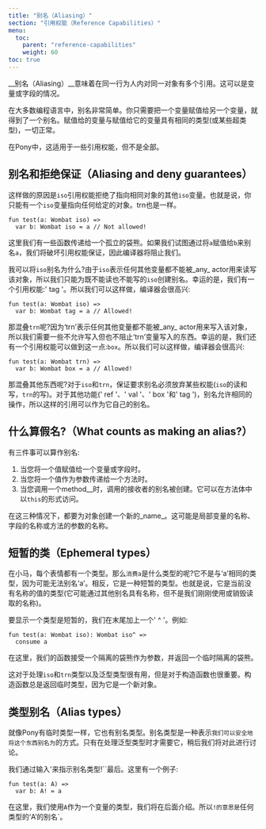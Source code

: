 ```yaml
---
title: "别名（Aliasing）"
section: "引用权能（Reference Capabilities）"
menu:
  toc:
    parent: "reference-capabilities"
    weight: 60
toc: true
---
```


<!-- __Aliasing__ means having more than one reference to the same object, within the same actor. This can be the case for a variable or a field. -->
__别名（Aliasing）__意味着在同一行为人内对同一对象有多个引用。这可以是变量或字段的情况。

<!-- In most programming languages, aliasing is pretty simple. You just assign some variable to another variable, and there you go, you have an alias. The variable you assign to has the same type (or some supertype) as what's being assigned to it, and everything is fine. -->
在大多数编程语言中，别名非常简单。你只需要把一个变量赋值给另一个变量，就得到了一个别名。赋值给的变量与赋值给它的变量具有相同的类型(或某些超类型)，一切正常。

<!-- In Pony, that works for some reference capabilities, but not all. -->
在Pony中，这适用于一些引用权能，但不是全部。

<!-- ## Aliasing and deny guarantees -->
## 别名和拒绝保证（Aliasing and deny guarantees）

<!-- The reason for this is that the `iso` reference capability denies other `iso` variables that point to the same object. That is, you can only have one `iso` variable pointing to any given object. The same goes for `trn`. -->
这样做的原因是`iso`引用权能拒绝了指向相同对象的其他`iso`变量。也就是说，你只能有一个`iso`变量指向任何给定的对象。trn也是一样。

```pony
fun test(a: Wombat iso) =>
  var b: Wombat iso = a // Not allowed!
```

<!-- Here we have some function that gets passed an isolated Wombat. If we try to alias `a` by assigning it to `b`, we'll be breaking reference capability guarantees so the compiler will stop us. -->
这里我们有一些函数传递给一个孤立的袋熊。如果我们试图通过将`a`赋值给`b`来别名`a`，我们将破坏引用权能保证，因此编译器将阻止我们。

<!-- __What can I alias an `iso` as?__ Since an `iso` says no other variable can be used by _any_ actor to read from or write to that object, we can only create aliases to an `iso` that can neither read nor write. Fortunately, we've got a reference capability that does exactly that: `tag`. So we can do this and the compiler will be happy: -->
我可以将`iso`别名为什么?由于`iso`表示任何其他变量都不能被_any_ actor用来读写该对象，所以我们只能为既不能读也不能写的`iso`创建别名。幸运的是，我们有一个引用权能:' tag '。所以我们可以这样做，编译器会很高兴:

```pony
fun test(a: Wombat iso) =>
  var b: Wombat tag = a // Allowed!
```

<!-- __What about aliasing `trn`?__ Since a `trn` says no other variable can be used by _any_ actor to write to that object, we need something that doesn't allow writing but also doesn't prevent our `trn` variable from writing. Fortunately, we've got a reference capability that does that too: `box`. So we can do this and the compiler will be happy: -->
那混叠`trn`呢?因为‘trn’表示任何其他变量都不能被_any_ actor用来写入该对象，所以我们需要一些不允许写入但也不阻止‘trn’变量写入的东西。幸运的是，我们还有一个引用权能可以做到这一点:`box`。所以我们可以这样做，编译器会很高兴:

```pony
fun test(a: Wombat trn) =>
  var b: Wombat box = a // Allowed!
```

<!-- __What about aliasing other stuff?__ For both `iso` and `trn`, the guarantees require that aliases must give up on some ability (reading and writing for `iso`, writing for `trn`). For the other capabilities (`ref`, `val`, `box` and `tag`), aliases allow for the same operations, so such a reference can just be aliased as itself. -->
那混叠其他东西呢?对于`iso`和`trn`，保证要求别名必须放弃某些权能(`iso`的读和写，`trn`的写)。对于其他功能(' ref '、' val '、' box '和' tag ')，别名允许相同的操作，所以这样的引用可以作为它自己的别名。

<!-- ## What counts as making an alias? -->
## 什么算假名?（What counts as making an alias?）

<!-- There are three things that count as making an alias: -->
有三件事可以算作别名:

<!-- 1. When you __assign__ a value to a variable or a field. -->
<!-- 2. When you __pass__ a value as an argument to a method. -->
<!-- 3. When you __call a method__, an alias of the receiver of the call is created. It is accessible as `this` within the method body. -->
1. 当您将一个值赋值给一个变量或字段时。
2. 当您将一个值作为参数传递给一个方法时。
3. 当您调用一个method__时，调用的接收者的别名被创建。它可以在方法体中以`this`的形式访问。

<!-- In all three cases, you are making a new _name_ for the object. This might be the name of a local variable, the name of a field, or the name of a parameter to a method. -->
在这三种情况下，都要为对象创建一个新的_name_。这可能是局部变量的名称、字段的名称或方法的参数的名称。

<!-- ## Ephemeral types -->
## 短暂的类（Ephemeral types）

<!-- In Pony, every expression has a type. So what's the type of `consume a`? It's not the same type as `a`, because it might not be possible to alias `a`. Instead, it's an __ephemeral__ type. That is, it's a type for a value that currently has no name (it might have a name through some other alias, but not the one we just consumed or destructively read). -->
在小马，每个表情都有一个类型。那么`消费a`是什么类型的呢?它不是与‘a’相同的类型，因为可能无法别名‘a’。相反，它是一种短暂的类型。也就是说，它是当前没有名称的值的类型(它可能通过其他别名具有名称，但不是我们刚刚使用或销毁读取的名称)。

<!-- To show a type is ephemeral, we put a `^` at the end. For example: -->
要显示一个类型是短暂的，我们在末尾加上一个' ^ '。例如:

```pony
fun test(a: Wombat iso): Wombat iso^ =>
  consume a
```

<!-- Here, our function takes an isolated Wombat as a parameter and returns an ephemeral isolated Wombat. -->
在这里，我们的函数接受一个隔离的袋熊作为参数，并返回一个临时隔离的袋熊。

<!-- This is useful for dealing with `iso` and `trn` types, and for generic types, but it's also important for constructors. A constructor always returns an ephemeral type, because it's a new object. -->
这对于处理`iso`和`trn`类型以及泛型类型很有用，但是对于构造函数也很重要。构造函数总是返回临时类型，因为它是一个新对象。

<!-- ## Alias types -->
## 类型别名（Alias types）

<!-- For the same reason Pony has ephemeral types, it also has alias types. An alias type is a way of saying "whatever we can safely alias this thing as". It's only needed when dealing with generic types, which we'll discuss later. -->
就像Pony有临时类型一样，它也有别名类型。别名类型是一种表示`我们可以安全地将这个东西别名为`的方式。只有在处理泛型类型时才需要它，稍后我们将对此进行讨论。

<!-- We indicate an alias type by putting a `!` at the end. Here's an example: -->
我们通过输入'来指示别名类型!``最后。这里有一个例子:

```pony
fun test(a: A) =>
  var b: A! = a
```

<!-- Here, we're using `A` as a __type variable__, which we'll cover later. So `A!` means "an alias of whatever type `A` is". -->
在这里，我们使用`A`作为一个变量的类型，我们将在后面介绍。所以`!的意思是`任何类型的‘A’的别名`。
